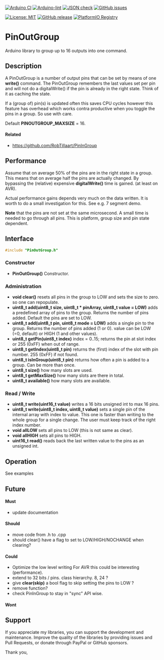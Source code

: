 
[![Arduino CI](https://github.com/RobTillaart/PinOutGroup/workflows/Arduino%20CI/badge.svg)](https://github.com/marketplace/actions/arduino_ci)
[![Arduino-lint](https://github.com/RobTillaart/PinOutGroup/actions/workflows/arduino-lint.yml/badge.svg)](https://github.com/RobTillaart/PinOutGroup/actions/workflows/arduino-lint.yml)
[![JSON check](https://github.com/RobTillaart/PinOutGroup/actions/workflows/jsoncheck.yml/badge.svg)](https://github.com/RobTillaart/PinOutGroup/actions/workflows/jsoncheck.yml)
[![GitHub issues](https://img.shields.io/github/issues/RobTillaart/PinOutGroup.svg)](https://github.com/RobTillaart/PinOutGroup/issues)

[![License: MIT](https://img.shields.io/badge/license-MIT-green.svg)](https://github.com/RobTillaart/PinOutGroup/blob/master/LICENSE)
[![GitHub release](https://img.shields.io/github/release/RobTillaart/PinOutGroup.svg?maxAge=3600)](https://github.com/RobTillaart/PinOutGroup/releases)
[![PlatformIO Registry](https://badges.registry.platformio.org/packages/robtillaart/library/PinOutGroup.svg)](https://registry.platformio.org/libraries/robtillaart/PinOutGroup)


# PinOutGroup

Arduino library to group up to 16 outputs into one command.


## Description

A PinOutGroup is a number of output pins that can be set by means of one **write()** command.
The PinOutGroup remembers the last values set per pin and will not do a digitalWrite()
if the pin is already in the right state. Think of it as caching the state.

If a (group of) pin(s) is updated often this saves CPU cycles however this feature 
has overhead which works contra productive when you toggle the pins in a group. 
So use with care.

Default **PINOUTGROUP_MAXSIZE** = 16.


#### Related

- https://github.com/RobTillaart/PinInGroup


## Performance 

Assume that on average 50% of the pins are in the right state in a group. 
This means that on average half the pins are actually changed. By bypassing
the (relative) expensive **digitalWrite()** time is gained. (at least on AVR).

Actual performance gains depends very much on the data written. 
It is worth to do a small investigation for this. See e.g. 7 segment demo.

**Note** that the pins are not set at the same microsecond.
A small time is needed to go through all pins. 
This is platform, group size and pin state dependent.


## Interface

```cpp
#include "PinOutGroup.h"
```

### Constructor

- **PinOutGroup()** Constructor.

### Administration

- **void clear()** resets all pins in the group to LOW and sets the size to zero.
so one can repopulate.
- **uint8_t add(uint8_t size, uint8_t \* pinArray, uint8_t value = LOW)** adds a predefined array of pins to the group. 
Returns the number of pins added. Default the pins are set to LOW.
- **uint8_t add(uint8_t pin, uint8_t mode = LOW)** adds a single pin to the group. 
Returns the number of pins added (1 or 0). value can be LOW (=0, default) or HIGH (1 and other values).
- **uint8_t getPin(uint8_t index)** index = 0..15; returns the pin at slot index or 255 (0xFF) when out of range.
- **uint8_t getIndex(uint8_t pin)** returns the (first) index of the slot with pin number. 255 (0xFF) if not found.
- **uint8_t isInGroup(uint8_t pin)** returns how often a pin is added to a group. Can be more than once.
- **uint8_t size()** how many slots are used.
- **uint8_t getMaxSize()** how many slots are there in total.
- **uint8_t available()** how many slots are available.


### Read / Write

- **uint8_t write(uint16_t value)** writes a 16 bits unsigned int to max 16 pins.
- **uint8_t write(uint8_t index, uint8_t value)** sets a single pin of the internal array with index  to value. 
This one is faster than writing to the whole group for a single change. 
The user must keep track of the right index number.
- **void allLOW** sets all pins to LOW (this is not same as clear).
- **void allHIGH** sets all pins to HIGH.
- **uint16_t read()** reads back the last written value to the pins as an unsigned int.


## Operation

See examples


## Future

#### Must

- update documentation

#### Should 

- move code from .h to .cpp
- should clear() have a flag to set to LOW/HIGH/NOCHANGE when clearing?

#### Could

- Optimize the low level writing
  For AVR this could be interesting (performance).
- extend to 32 bits / pins. class hierarchy. 8, 24 ?
- give **clear(skip)** a bool flag to skip setting the pins to LOW ?
- remove function? 
- check PinInGroup to stay in "sync" API wise.

#### Wont


## Support

If you appreciate my libraries, you can support the development and maintenance.
Improve the quality of the libraries by providing issues and Pull Requests, or
donate through PayPal or GitHub sponsors.

Thank you,

